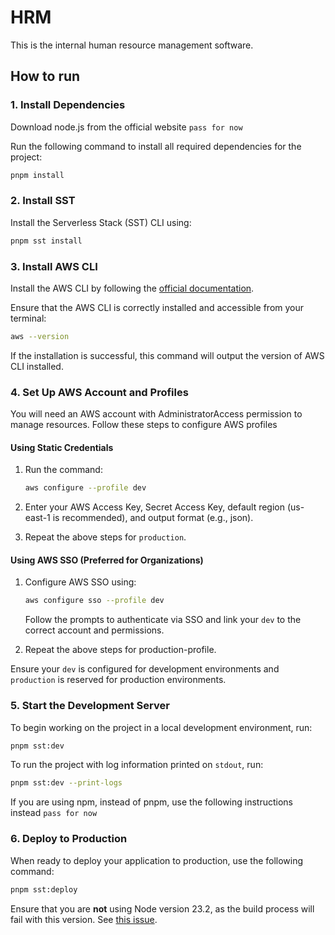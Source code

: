 # HRM

This is the internal human resource management software.

## How to run

### 1. Install Dependencies

Download node.js from the official website
```pass for now```

Run the following command to install all required dependencies for the project:

```bash
pnpm install
```

### 2. Install SST

Install the Serverless Stack (SST) CLI using:

```bash
pnpm sst install
```

### 3. Install AWS CLI

Install the AWS CLI by following the [official documentation](https://docs.aws.amazon.com/cli/latest/userguide/getting-started-install.html).

Ensure that the AWS CLI is correctly installed and accessible from your terminal:

```bash
aws --version
```

If the installation is successful, this command will output the version of AWS CLI installed.

### 4. Set Up AWS Account and Profiles

You will need an AWS account with AdministratorAccess permission to manage resources. Follow these steps to configure AWS profiles

#### Using Static Credentials

1. Run the command:

    ```bash
    aws configure --profile dev
    ```

2. Enter your AWS Access Key, Secret Access Key, default region (us-east-1 is recommended), and output format (e.g., json).

3. Repeat the above steps for `production`.

#### Using AWS SSO (Preferred for Organizations)

1. Configure AWS SSO using:

    ```bash
    aws configure sso --profile dev
    ```

    Follow the prompts to authenticate via SSO and link your `dev` to the correct account and permissions.

2. Repeat the above steps for production-profile.

Ensure your `dev` is configured for development environments and `production` is reserved for production environments.

### 5. Start the Development Server

To begin working on the project in a local development environment, run:

```bash
pnpm sst:dev
```

To run the project with log information printed on `stdout`, run:

```bash
pnpm sst:dev --print-logs
```

If you are using npm, instead of pnpm, use the following instructions instead
```pass for now```

### 6. Deploy to Production

When ready to deploy your application to production, use the following command:

```bash
pnpm sst:deploy
```

Ensure that you are **not** using Node version 23.2, as the build process will fail with this version. See [this issue](https://github.com/nodejs/node/issues/55826).

